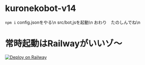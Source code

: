 # kuronekobot-v14
`npm i`
config.jsonをやる\n
src/bot,jsを起動\n
おわり　たのしんでね\n

# 常時起動はRailwayがいいゾ〜
[![Deploy on Railway](https://railway.app/button.svg)](https://railway.app/new/template/L-oo5W?referralCode=amO0um)


